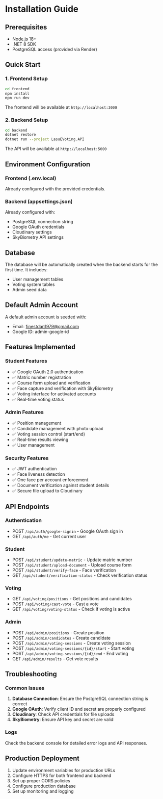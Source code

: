# Installation Guide

## Prerequisites

- Node.js 18+ 
- .NET 8 SDK
- PostgreSQL access (provided via Render)

## Quick Start

### 1. Frontend Setup

```bash
cd frontend
npm install
npm run dev
```

The frontend will be available at `http://localhost:3000`

### 2. Backend Setup

```bash
cd backend
dotnet restore
dotnet run --project LasuEVoting.API
```

The API will be available at `http://localhost:5000`

## Environment Configuration

### Frontend (.env.local)
Already configured with the provided credentials.

### Backend (appsettings.json)
Already configured with:
- PostgreSQL connection string
- Google OAuth credentials
- Cloudinary settings
- SkyBiometry API settings

## Database

The database will be automatically created when the backend starts for the first time. It includes:
- User management tables
- Voting system tables
- Admin seed data

## Default Admin Account

A default admin account is seeded with:
- Email: finestdan1979@gmail.com
- Google ID: admin-google-id

## Features Implemented

### Student Features
- ✅ Google OAuth 2.0 authentication
- ✅ Matric number registration
- ✅ Course form upload and verification
- ✅ Face capture and verification with SkyBiometry
- ✅ Voting interface for activated accounts
- ✅ Real-time voting status

### Admin Features
- ✅ Position management
- ✅ Candidate management with photo upload
- ✅ Voting session control (start/end)
- ✅ Real-time results viewing
- ✅ User management

### Security Features
- ✅ JWT authentication
- ✅ Face liveness detection
- ✅ One face per account enforcement
- ✅ Document verification against student details
- ✅ Secure file upload to Cloudinary

## API Endpoints

### Authentication
- POST `/api/auth/google-signin` - Google OAuth sign in
- GET `/api/auth/me` - Get current user

### Student
- POST `/api/student/update-matric` - Update matric number
- POST `/api/student/upload-document` - Upload course form
- POST `/api/student/verify-face` - Face verification
- GET `/api/student/verification-status` - Check verification status

### Voting
- GET `/api/voting/positions` - Get positions and candidates
- POST `/api/voting/cast-vote` - Cast a vote
- GET `/api/voting/voting-status` - Check if voting is active

### Admin
- POST `/api/admin/positions` - Create position
- POST `/api/admin/candidates` - Create candidate
- POST `/api/admin/voting-sessions` - Create voting session
- POST `/api/admin/voting-sessions/{id}/start` - Start voting
- POST `/api/admin/voting-sessions/{id}/end` - End voting
- GET `/api/admin/results` - Get vote results

## Troubleshooting

### Common Issues

1. **Database Connection**: Ensure the PostgreSQL connection string is correct
2. **Google OAuth**: Verify client ID and secret are properly configured
3. **Cloudinary**: Check API credentials for file uploads
4. **SkyBiometry**: Ensure API key and secret are valid

### Logs

Check the backend console for detailed error logs and API responses.

## Production Deployment

1. Update environment variables for production URLs
2. Configure HTTPS for both frontend and backend
3. Set up proper CORS policies
4. Configure production database
5. Set up monitoring and logging